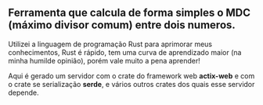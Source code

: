 ## Ferramenta que calcula de forma simples o MDC (máximo divisor comum) entre dois numeros.
Utilizei a linguagem de programação Rust para aprimorar meus conhecimentos, Rust é rápido, tem uma curva de aprendizado maior (na minha humilde opinião), porém vale muito a pena aprender!

Aqui é gerado um servidor com o crate do framework web <b>actix-web</b> e com o crate se serialização <b>serde</b>, e vários outros crates dos quais esse servidor depende.
